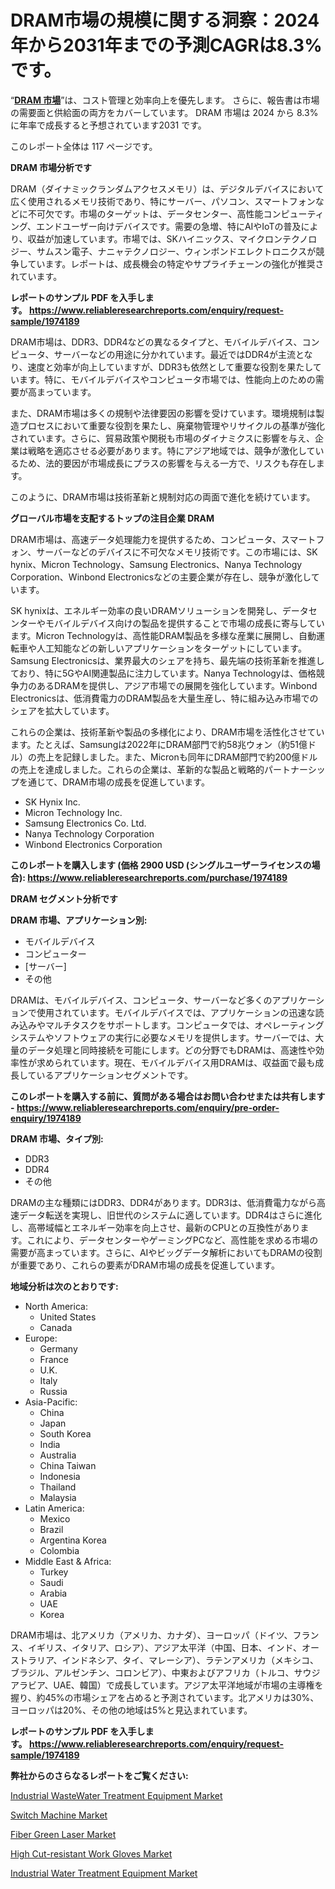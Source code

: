 <p><h1>DRAM市場の規模に関する洞察：2024年から2031年までの予測CAGRは8.3%です。</h1></p><p>&ldquo;<strong><a href="https://www.reliableresearchreports.com/dram-r1974189?utm_campaign=110&utm_medium=9&utm_source=Github&utm_content=ia&utm_term=06122024&utm_id=dram">DRAM 市場</a></strong>&rdquo;は、コスト管理と効率向上を優先します。 さらに、報告書は市場の需要面と供給面の両方をカバーしています。 DRAM 市場は 2024 から 8.3% に年率で成長すると予想されています2031 です。</p>
<p>このレポート全体は 117 ページです。</p>
<p><strong>DRAM 市場分析です</strong></p>
<p><p>DRAM（ダイナミックランダムアクセスメモリ）は、デジタルデバイスにおいて広く使用されるメモリ技術であり、特にサーバー、パソコン、スマートフォンなどに不可欠です。市場のターゲットは、データセンター、高性能コンピューティング、エンドユーザー向けデバイスです。需要の急増、特にAIやIoTの普及により、収益が加速しています。市場では、SKハイニックス、マイクロンテクノロジー、サムスン電子、ナニャテクノロジー、ウィンボンドエレクトロニクスが競争しています。レポートは、成長機会の特定やサプライチェーンの強化が推奨されています。</p></p>
<p><strong>レポートのサンプル PDF を入手します。&nbsp;<a href="https://www.reliableresearchreports.com/enquiry/request-sample/1974189?utm_campaign=110&utm_medium=9&utm_source=Github&utm_content=ia&utm_term=06122024&utm_id=dram">https://www.reliableresearchreports.com/enquiry/request-sample/1974189</a></strong></p>
<p><p>DRAM市場は、DDR3、DDR4などの異なるタイプと、モバイルデバイス、コンピュータ、サーバーなどの用途に分かれています。最近ではDDR4が主流となり、速度と効率が向上していますが、DDR3も依然として重要な役割を果たしています。特に、モバイルデバイスやコンピュータ市場では、性能向上のための需要が高まっています。</p><p>また、DRAM市場は多くの規制や法律要因の影響を受けています。環境規制は製造プロセスにおいて重要な役割を果たし、廃棄物管理やリサイクルの基準が強化されています。さらに、貿易政策や関税も市場のダイナミクスに影響を与え、企業は戦略を適応させる必要があります。特にアジア地域では、競争が激化しているため、法的要因が市場成長にプラスの影響を与える一方で、リスクも存在します。</p><p>このように、DRAM市場は技術革新と規制対応の両面で進化を続けています。</p></p>
<p><strong>グローバル市場を支配するトップの注目企業 DRAM</strong></p>
<p><p>DRAM市場は、高速データ処理能力を提供するため、コンピュータ、スマートフォン、サーバーなどのデバイスに不可欠なメモリ技術です。この市場には、SK hynix、Micron Technology、Samsung Electronics、Nanya Technology Corporation、Winbond Electronicsなどの主要企業が存在し、競争が激化しています。</p><p>SK hynixは、エネルギー効率の良いDRAMソリューションを開発し、データセンターやモバイルデバイス向けの製品を提供することで市場の成長に寄与しています。Micron Technologyは、高性能DRAM製品を多様な産業に展開し、自動運転車や人工知能などの新しいアプリケーションをターゲットにしています。Samsung Electronicsは、業界最大のシェアを持ち、最先端の技術革新を推進しており、特に5GやAI関連製品に注力しています。Nanya Technologyは、価格競争力のあるDRAMを提供し、アジア市場での展開を強化しています。Winbond Electronicsは、低消費電力のDRAM製品を大量生産し、特に組み込み市場でのシェアを拡大しています。</p><p>これらの企業は、技術革新や製品の多様化により、DRAM市場を活性化させています。たとえば、Samsungは2022年にDRAM部門で約58兆ウォン（約51億ドル）の売上を記録しました。また、Micronも同年にDRAM部門で約200億ドルの売上を達成しました。これらの企業は、革新的な製品と戦略的パートナーシップを通じて、DRAM市場の成長を促進しています。</p></p>
<p><ul><li>SK Hynix Inc.</li><li>Micron Technology Inc.</li><li>Samsung Electronics Co. Ltd.</li><li>Nanya Technology Corporation</li><li>Winbond Electronics Corporation</li></ul></p>
<p><strong>このレポートを購入します (価格 2900 USD (シングルユーザーライセンスの場合):&nbsp;<a href="https://www.reliableresearchreports.com/purchase/1974189?utm_campaign=110&utm_medium=9&utm_source=Github&utm_content=ia&utm_term=06122024&utm_id=dram">https://www.reliableresearchreports.com/purchase/1974189</a></strong></p>
<p><strong>DRAM セグメント分析です</strong></p>
<p><strong>DRAM 市場、アプリケーション別:</strong></p>
<p><ul><li>モバイルデバイス</li><li>コンピューター</li><li>[サーバー]</li><li>その他</li></ul></p>
<p><p>DRAMは、モバイルデバイス、コンピュータ、サーバーなど多くのアプリケーションで使用されています。モバイルデバイスでは、アプリケーションの迅速な読み込みやマルチタスクをサポートします。コンピュータでは、オペレーティングシステムやソフトウェアの実行に必要なメモリを提供します。サーバーでは、大量のデータ処理と同時接続を可能にします。どの分野でもDRAMは、高速性や効率性が求められています。現在、モバイルデバイス用DRAMは、収益面で最も成長しているアプリケーションセグメントです。</p></p>
<p><strong>このレポートを購入する前に、質問がある場合はお問い合わせまたは共有します - <a href="https://www.reliableresearchreports.com/enquiry/pre-order-enquiry/1974189?utm_campaign=110&utm_medium=9&utm_source=Github&utm_content=ia&utm_term=06122024&utm_id=dram">https://www.reliableresearchreports.com/enquiry/pre-order-enquiry/1974189</a></strong></p>
<p><strong>DRAM 市場、タイプ別:</strong></p>
<p><ul><li>DDR3</li><li>DDR4</li><li>その他</li></ul></p>
<p><p>DRAMの主な種類にはDDR3、DDR4があります。DDR3は、低消費電力ながら高速データ転送を実現し、旧世代のシステムに適しています。DDR4はさらに進化し、高帯域幅とエネルギー効率を向上させ、最新のCPUとの互換性があります。これにより、データセンターやゲーミングPCなど、高性能を求める市場の需要が高まっています。さらに、AIやビッグデータ解析においてもDRAMの役割が重要であり、これらの要素がDRAM市場の成長を促進しています。</p></p>
<p><strong>地域分析は次のとおりです:</strong></p>
<p><ul>
    <li>
        North America:
        <ul>
            <li>United States</li>
            <li>Canada</li>
        </ul>
    </li>
    <li>
        Europe:
        <ul>
            <li>Germany</li>
            <li>France</li>
            <li>U.K.</li>
            <li>Italy</li>
            <li>Russia</li>
        </ul>
    </li>
    <li>
        Asia-Pacific:
        <ul>
            <li>China</li>
            <li>Japan</li>
            <li>South Korea</li>
            <li>India</li>
            <li>Australia</li>
            <li>China Taiwan</li>
            <li>Indonesia</li>
            <li>Thailand</li>
            <li>Malaysia</li>
        </ul>
    </li>
    <li>
        Latin America:
        <ul>
            <li>Mexico</li>
            <li>Brazil</li>
            <li>Argentina Korea</li>
            <li>Colombia</li>
        </ul>
    </li>
    <li>
        Middle East & Africa:
        <ul>
            <li>Turkey</li>
            <li>Saudi</li>
            <li>Arabia</li>
            <li>UAE</li>
            <li>Korea</li>
        </ul>
    </li>
    </ul></p>
<p><p>DRAM市場は、北アメリカ（アメリカ、カナダ）、ヨーロッパ（ドイツ、フランス、イギリス、イタリア、ロシア）、アジア太平洋（中国、日本、インド、オーストラリア、インドネシア、タイ、マレーシア）、ラテンアメリカ（メキシコ、ブラジル、アルゼンチン、コロンビア）、中東およびアフリカ（トルコ、サウジアラビア、UAE、韓国）で成長しています。アジア太平洋地域が市場の主導権を握り、約45%の市場シェアを占めると予測されています。北アメリカは30%、ヨーロッパは20%、その他の地域は5%と見込まれています。</p></p>
<p><strong>レポートのサンプル PDF を入手します。&nbsp;<a href="https://www.reliableresearchreports.com/enquiry/request-sample/1974189?utm_campaign=110&utm_medium=9&utm_source=Github&utm_content=ia&utm_term=06122024&utm_id=dram">https://www.reliableresearchreports.com/enquiry/request-sample/1974189</a></strong></p>
<p><strong>弊社からのさらなるレポートをご覧ください:</strong></p>
<p><p><a href="https://www.linkedin.com/pulse/industrial-wastewater-treatment-equipment-market-analysis-post-pandemic-9wdzc?utm_campaign=110&utm_medium=9&utm_source=Github&utm_content=ia&utm_term=06122024&utm_id=dram">Industrial WasteWater Treatment Equipment Market</a></p><p><a href="https://github.com/gulaimolin/Market-Research-Report-List-6/blob/main/switch-machine-market.md?utm_campaign=110&utm_medium=9&utm_source=Github&utm_content=ia&utm_term=06122024&utm_id=dram">Switch Machine Market</a></p><p><a href="https://issuu.com/reportprime-2/docs/fiber-green-laser-market-size-2030.pptx?utm_campaign=110&utm_medium=9&utm_source=Github&utm_content=ia&utm_term=06122024&utm_id=dram">Fiber Green Laser Market</a></p><p><a href="https://issuu.com/reportprime-2/docs/high-cut-resistant-work-gloves-market-size-2030.pp?utm_campaign=110&utm_medium=9&utm_source=Github&utm_content=ia&utm_term=06122024&utm_id=dram">High Cut-resistant Work Gloves Market</a></p><p><a href="https://www.linkedin.com/pulse/detailed-report-industrial-water-treatment-equipment-market-value-zsg4c?utm_campaign=110&utm_medium=9&utm_source=Github&utm_content=ia&utm_term=06122024&utm_id=dram">Industrial Water Treatment Equipment Market</a></p></p>